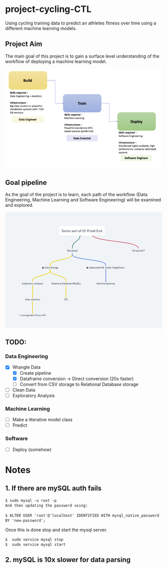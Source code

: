 # project-cycling-CTL
Using cycling training data to predict an athletes fitness over time using a different machine learning models.

## Project Aim
The main goal of this project is to gain a surface level understanding of the workflow of deploying a machine learning model.

![Project Aim](arb/images/pipeline.png)

## Goal pipeline
As the goal of the project is to learn, each path of the workflow (Data Engineering, Machine Learning and Software Engineering) will be examined and explored.

![Project Aim](arb/images/process.png)

## TODO:

### Data Engineering
- [X] Wrangle Data
   - [X] Create pipeline
   - [X] Dataframe conversion -> Direct conversion (20x faster)
   - [ ] Convert from CSV storage to Relational Database storage
- [ ] Clean Data
- [ ] Exploratory Analysis

### Machine Learning
- [ ] Make a itterative model class
- [ ] Predict

### Software
- [ ] Deploy (somehow)

# Notes

## 1. If there are mySQL auth fails

```shell
$ sudo mysql -u root -p
And then updating the password using:

$ ALTER USER 'root'@'localhost' IDENTIFIED WITH mysql_native_password BY 'new-password';
```
Once this is done stop and start the mysql server.
```shell
$  sudo service mysql stop
$  sudo service mysql start
```
## 2. mySQL is 10x slower for data parsing
 
